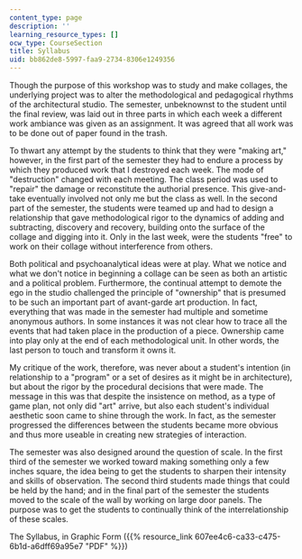 ```yaml
---
content_type: page
description: ''
learning_resource_types: []
ocw_type: CourseSection
title: Syllabus
uid: bb862de8-5997-faa9-2734-8306e1249356
---
```


Though the purpose of this workshop was to study and make collages, the underlying project was to alter the methodological and pedagogical rhythms of the architectural studio. The semester, unbeknownst to the student until the final review, was laid out in three parts in which each week a different work ambiance was given as an assignment. It was agreed that all work was to be done out of paper found in the trash.

To thwart any attempt by the students to think that they were "making art," however, in the first part of the semester they had to endure a process by which they produced work that I destroyed each week. The mode of "destruction" changed with each meeting. The class period was used to "repair" the damage or reconstitute the authorial presence. This give-and-take eventually involved not only me but the class as well. In the second part of the semester, the students were teamed up and had to design a relationship that gave methodological rigor to the dynamics of adding and subtracting, discovery and recovery, building onto the surface of the collage and digging into it. Only in the last week, were the students "free" to work on their collage without interference from others.

Both political and psychoanalytical ideas were at play. What we notice and what we don't notice in beginning a collage can be seen as both an artistic and a political problem. Furthermore, the continual attempt to demote the ego in the studio challenged the principle of "ownership" that is presumed to be such an important part of avant-garde art production. In fact, everything that was made in the semester had multiple and sometime anonymous authors. In some instances it was not clear how to trace all the events that had taken place in the production of a piece. Ownership came into play only at the end of each methodological unit. In other words, the last person to touch and transform it owns it.

My critique of the work, therefore, was never about a student's intention (in relationship to a "program" or a set of desires as it might be in architecture), but about the rigor by the procedural decisions that were made. The message in this was that despite the insistence on method, as a type of game plan, not only did "art" arrive, but also each student's individual aesthetic soon came to shine through the work. In fact, as the semester progressed the differences between the students became more obvious and thus more useable in creating new strategies of interaction.

The semester was also designed around the question of scale. In the first third of the semester we worked toward making something only a few inches square, the idea being to get the students to sharpen their intensity and skills of observation. The second third students made things that could be held by the hand; and in the final part of the semester the students moved to the scale of the wall by working on large door panels. The purpose was to get the students to continually think of the interrelationship of these scales.

The Syllabus, in Graphic Form ({{% resource_link 607ee4c6-ca33-c475-6b1d-a6dff69a95e7 "PDF" %}})